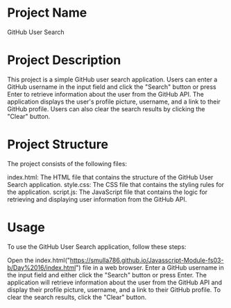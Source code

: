 # Project Name

GitHub User Search

# Project Description

This project is a simple GitHub user search application. Users can enter a GitHub username in the input field and click the "Search" button or press Enter to retrieve information about the user from the GitHub API. The application displays the user's profile picture, username, and a link to their GitHub profile. Users can also clear the search results by clicking the "Clear" button.

# Project Structure

The project consists of the following files:

index.html: The HTML file that contains the structure of the GitHub User Search application.
style.css: The CSS file that contains the styling rules for the application.
script.js: The JavaScript file that contains the logic for retrieving and displaying user information from the GitHub API.

# Usage

To use the GitHub User Search application, follow these steps:

Open the index.html("https://smulla786.github.io/Javasscript-Module-fs03-b/Day%2016/index.html") file in a web browser.
Enter a GitHub username in the input field and either click the "Search" button or press Enter.
The application will retrieve information about the user from the GitHub API and display their profile picture, username, and a link to their GitHub profile.
To clear the search results, click the "Clear" button.
